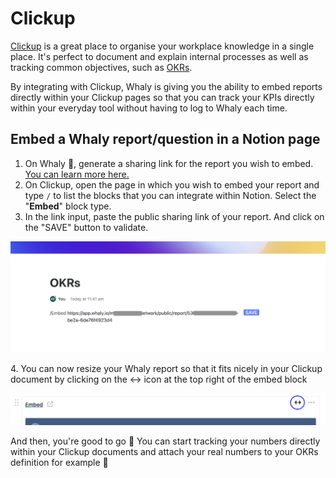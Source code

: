 # Clickup

[Clickup](https://clickup.com/) is a great place to organise your workplace knowledge in a single place. It's perfect to document and explain internal processes as well as tracking common objectives, such as [OKRs](https://en.wikipedia.org/wiki/OKR).

By integrating with Clickup, Whaly is giving you the ability to embed reports directly within your Clickup pages so that you can track your KPIs directly within your everyday tool without having to log to Whaly each time.



## Embed a Whaly report/question in a Notion page

1. On Whaly 🐳, generate a sharing link for the report you wish to embed. [You can learn more here.](../../reporting/reports/share-a-report-by-link.md)
2. On Clickup, open the page in which you wish to embed your report and type `/` to list the blocks that you can integrate within Notion. Select the "**Embed**" block type.
3. In the link input, paste the public sharing link of your report. And click on the "SAVE" button to validate.

![](<../../.gitbook/assets/Screenshot 2022-01-12 at 11.41.51.png>)

4\. You can now resize your Whaly report so that it fits nicely in your Clickup document by clicking on the <-> icon at the top right of the embed block

![](<../../.gitbook/assets/Screenshot 2022-01-12 at 11.48.52.png>)

And then, you're good to go 🤘 You can start tracking your numbers directly within your Clickup documents and attach your real numbers to your OKRs definition for example 🤩
